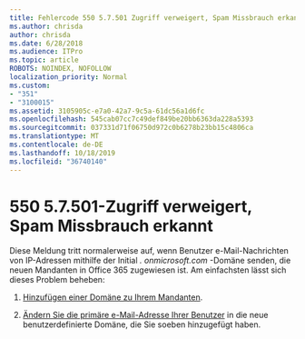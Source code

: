 ```yaml
---
title: Fehlercode 550 5.7.501 Zugriff verweigert, Spam Missbrauch erkannt
ms.author: chrisda
author: chrisda
ms.date: 6/28/2018
ms.audience: ITPro
ms.topic: article
ROBOTS: NOINDEX, NOFOLLOW
localization_priority: Normal
ms.custom:
- "351"
- "3100015"
ms.assetid: 3105905c-e7a0-42a7-9c5a-61dc56a1d6fc
ms.openlocfilehash: 545cab07cc7c49def849be20bb6363da228a5393
ms.sourcegitcommit: 037331d71f06750d972c0b6278b23bb15c4806ca
ms.translationtype: MT
ms.contentlocale: de-DE
ms.lasthandoff: 10/18/2019
ms.locfileid: "36740140"
---
```

# <a name="550-57501-access-denied-spam-abuse-detected"></a>550 5.7.501-Zugriff verweigert, Spam Missbrauch erkannt

Diese Meldung tritt normalerweise auf, wenn Benutzer e-Mail-Nachrichten von IP-Adressen mithilfe der Initial *. onmicrosoft.com* -Domäne senden, die neuen Mandanten in Office 365 zugewiesen ist. Am einfachsten lässt sich dieses Problem beheben:

1. [Hinzufügen einer Domäne zu Ihrem Mandanten](https://docs.microsoft.com//office365/admin/setup/add-domain).

2. [Ändern Sie die primäre e-Mail-Adresse Ihrer Benutzer](https://docs.microsoft.com//office365/admin/add-users/change-a-user-name-and-email-address) in die neue benutzerdefinierte Domäne, die Sie soeben hinzugefügt haben.
